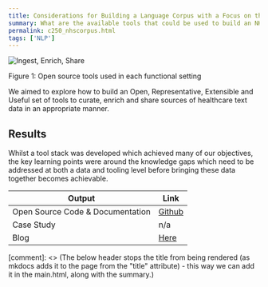 ```yaml
---
title: Considerations for Building a Language Corpus with a Focus on the NHS 
summary: What are the available tools that could be used to build an NHS-focussed collection of texts which could help developers build better NLP tools for the healthcare system.
permalink: c250_nhscorpus.html
tags: ['NLP']
---
```


![Ingest, Enrich, Share](../images/c250fig1.png)
<figcaption>Figure 1: Open source tools used in each functional setting</figcaption>

We aimed to explore how to build an Open, Representative, Extensible and Useful set of tools to curate, enrich and share sources of healthcare text data in an appropriate manner. 

## Results 

Whilst a tool stack was developed which achieved many of our objectives, the key learning points were around the knowledge gaps which need to be addressed at both a data and tooling level before bringing these data together becomes achievable.   


| Output | Link | 
| ---- | ---- |
| Open Source Code & Documentation | [Github](https://github.com/nhsx/language-corpus-tools) |
| Case Study | n/a |
| Blog | [Here](https://nhsx.github.io/AnalyticsUnit/languagecorpusdiscovery.html) |

[comment]: <> (The below header stops the title from being rendered (as mkdocs adds it to the page from the "title" attribute) - this way we can add it in the main.html, along with the summary.)
#